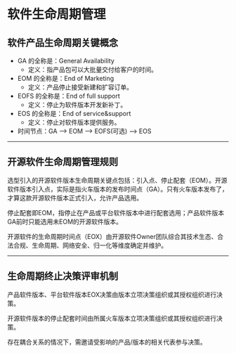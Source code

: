 # 软件生命周期管理

## 软件产品生命周期关键概念

* GA 的全称是：General Availability
    * 定义：指产品包可以大批量交付给客户的时间。
* EOM 的全称是：End of Marketing
    * 定义：产品停止接受新建和扩容订单。
* EOFS 的全称是：End of full support
    * 定义：停止为软件版本开发新补丁。
* EOS 的全称是：End of service&support
    * 定义：停止对软件版本提供服务。
* 时间节点：GA --> EOM --> EOFS(可选) --> EOS

---

## 开源软件生命周期管理规则

选型引入的开源软件版本生命周期关键点包括：引入点、停止配套（EOM）。开源软件版本引入点，实际是指火车版本的发布时间点（GA）。只有火车版本发布了，才算这款开源软件版本正式引入，允许产品选用。

停止配套即EOM，指停止在产品或平台软件版本中进行配套选用；产品软件版本GA前时只能选用未EOM的开源软件版本。 

开源软件的生命周期时间点（EOX）由开源软件Owner团队综合其技术生态、合法合规、生命周期、网络安全、归一化等维度确定并维护。

---

## 生命周期终止决策评审机制

产品软件版本、平台软件版本EOX决策由版本立项决策组织或其授权组织进行决策。

开源软件版本的停止配套时间由所属火车版本立项决策组织或其授权组织进行决策。

存在耦合关系的情况下，需邀请受影响的产品/版本的相关代表参与决策。